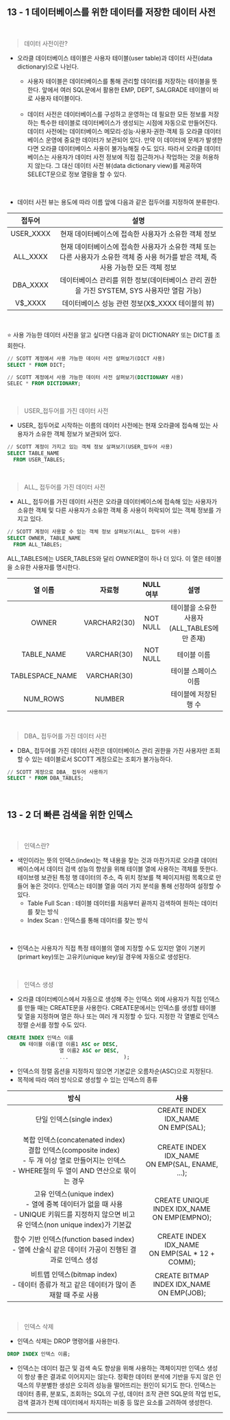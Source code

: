 ## 13 - 1 데이터베이스를 위한 데이터를 저장한 데이터 사전
<br/>

>데이터 사전이란?

- 오라클 데이터베이스 테이블은 사용자 테이블(user table)과 데이터 사전(data dictionary)으로 나뉜다.
    - 사용자 테이블은 데이터베이스를 통해 관리할 데이터를 저장하는 테이블을 뜻한다. 앞에서 여러 SQL문에서 활용한 EMP, DEPT, SALGRADE 테이블이 바로 사용자 테이블이다.
    <br/>
    
    - 데이터 사전은 데이터베이스를 구성하고 운영하는 데 필요한 모든 정보를 저장하는 특수한 테이블로 데이터베이스가 생성되는 시점에 자동으로 만들어진다.
    데이터 사전에는 데이터베이스 메모리·성능·사용자·권한·객체 등 오라클 데이터베이스 운영에 중요한 데이터가 보관되어 있다. 만약 이 데이터에 문제가 발생한다면 오라클 데이터베이스 사용이 불가능해질 수도 있다.
    따라서 오라클 데이터베이스는 사용자가 데이터 사전 정보에 직접 접근하거나 작업하는 것을 허용하지 않는다. 그 대신 데이터 사전 뷰(data dictionary view)를 제공하여 SELECT문으로 정보 열람을 할 수 있다.

<br/>

- 데이터 사전 뷰는 용도에 따라 이름 앞에 다음과 같은 접두어를 지정하여 분류한다.

| 접두어 | 설명 |
|:-----:|:-------------:|
| USER_XXXX | 현재 데이터베이스에 접속한 사용자가 소유한 객체 정보 |
| ALL_XXXX | 현재 데이터베이스에 접속한 사용자가 소유한 객체 또는 다른 사용자가 소유한 객체 중 사용 허가를 받은 객체, 즉 사용 가능한 모든 객체 정보 |
| DBA_XXXX | 데이터베이스 관리를 위한 정보(데이터베이스 관리 권한을 가진 SYSTEM, SYS 사용자만 열람 가능) |
| V$_XXXX | 데이터베이스 성능 관련 정보(X$_XXXX 테이블의 뷰) |

<br/>

⭐ 사용 가능한 데이터 사전을 알고 싶다면 다음과 같이 DICTIONARY 또는 DICT를 조회한다.
```sql
// SCOTT 계정에서 사용 가능한 데이터 사전 살펴보기(DICT 사용)
SELECT * FROM DICT;

// SCOTT 계정에서 사용 가능한 데이터 사전 살펴보기(DICTIONARY 사용)
SELEC * FROM DICTIONARY;
```
<br/>

> USER_접두어를 가진 데이터 사전

- USER_ 접두어로 시작하는 이름의 데이터 사전에는 현재 오라클에 접속해 있는 사용자가 소유한 객체 정보가 보관되어 있다.
```sql
// SCOTT 계정이 가지고 있는 객체 정보 살펴보기(USER_접두어 사용)
SELECT TABLE_NAME
  FROM USER_TABLES;
```
<br/>

> ALL_ 접두어를 가진 데이터 사전

- ALL_ 접두어를 가진 데이터 사전은 오라클 데이터베이스에 접속해 있는 사용자가 소유한 객체 및 다른 사용자가 소유한 객체 중 사용이 허락되어 있는 객체 정보를 가지고 있다.
```sql
// SCOTT 계정이 사용할 수 있는 객체 정보 살펴보기(ALL_ 접두어 사용)
SELECT OWNER, TABLE_NAME
  FROM ALL_TABLES;
```
ALL_TABLES에는 USER_TABLES와 달리 OWNER열이 하나 더 있다. 이 열은 테이블을 소유한 사용자를 명시한다.

| 열 이름 | 자료형 | NULL 여부 | 설명 |
|:------:|:------:|:--------:|:----:|
| OWNER | VARCHAR2(30) | NOT NULL | 테이블을 소유한 사용자 (ALL_TABLES에만 존재) |
| TABLE_NAME | VARCHAR(30) | NOT NULL | 테이블 이름 |
| TABLESPACE_NAME | VARCHAR(30) | | 테이블 스페이스 이름 |
| NUM_ROWS | NUMBER | | 테이블에 저장된 행 수 |

<br/>

> DBA_ 접두어를 가진 데이터 사전

- DBA_ 접두어를 가진 데이터 사전은 데이터베이스 관리 권한을 가진 사용자만 조회할 수 있는 테이블로서 SCOTT 계정으로는 조회가 불가능하다.
```sql
// SCOTT 계정으로 DBA_ 접두어 사용하기
SELECT * FROM DBA_TABLES;
```

<br/>

## 13 - 2 더 빠른 검색을 위한 인덱스
<br/>

> 인덱스란?

- 색인이라는 뜻의 인덱스(index)는 책 내용을 찾는 것과 마찬가지로 오라클 데이터베이스에서 데이터 검색 성능의 향상을 위해 테이블 열에 사용하는 객체를 뜻한다. 테이브렝 보관된 특정 행 데이터의 주소, 즉 위치 정보를 책 페이지처럼 목록으로 만들어 놓은 것이다. 인덱스는 테이블 열을 여러 가지 분석을 통해 선정하여 설정할 수 있다.
   - Table Full Scan : 테이블 데이터를 처음부터 끝까지 검색하여 원하는 데이터를 찾는 방식
   - Index Scan : 인덱스를 통해 데이터를 찾는 방식
<br/>

- 인덱스는 사용자가 직접 특정 테이블의 열에 지정할 수도 있지만 열이 기본키(primart key)또는 고유키(unique key)일 경우에 자동으로 생성된다.
<br/>

> 인덱스 생성

- 오라클 데이터베이스에서 자동으로 생성해 주는 인덱스 외에 사용자가 직접 인덱스를 만들 때는 CREATE문을 사용한다. CREATE문에서는 인덱스를 생성할 테이블 및 열을 지정하며 열은 하나 또는 여러 개 지정할 수 있다. 지정한 각 열별로 인덱스 정렬 순서를 정할 수도 있다.
```sql
CREATE INDEX 인덱스 이름
	ON 테이블 이름(열 이름1 ASC or DESC,
    			 열 이름2 ASC or DESC,
                 ...				  );
```

- 인덱스의 정렬 옵션을 지정하지 않으면 기본값은 오름차순(ASC)으로 지정된다.
- 목적에 따라 여러 방식으로 생성할 수 있는 인덱스의 종류

| 방식 | 사용 |
|:----:|:----------------------:|
| 단일 인덱스(single index) | CREATE INDEX IDX_NAME<br/> ON EMP(SAL); |
| 복합 인덱스(concatenated index)<br/> 결합 인덱스(composite index)<br/> - 두 개 이상 열로 만들어지는 인덱스<br/> - WHERE절의 두 열이 AND 연산으로 묶이는 경우 | CREATE INDEX IDX_NAME<br/> ON EMP(SAL, ENAME, ...); |
| 고유 인덱스(unique index)<br/> - 열에 중복 데이터가 없을 때 사용<br/> - UNIQUE 키워드를 지정하지 않으면 비고유 인덱스(non unique index)가 기본값 | CREATE UNIQUE INDEX IDX_NAME<br/> ON EMP(EMPNO); |
| 함수 기반 인덱스(function based index)<br/> - 열에 산술식 같은 데이터 가공이 진행된 결과로 인덱스 생성 | CREATE INDEX IDX_NAME<br/> ON EMP(SAL * 12 + COMM); |
비트맵 인덱스(bitmap index)<br/> - 데이터 종류가 적고 같은 데이터가 많이 존재할 때 주로 사용 | CREATE BITMAP INDEX IDX_NAME<br/> ON EMP(JOB); |
<br/>

> 인덱스 삭제

- 인덱스 삭제는 DROP 명령어를 사용한다.
```sql
DROP INDEX 인덱스 이름;
```
- 인덱스는 데이터 접근 및 검색 속도 향상을 위해 사용하는 객체이지만 인덱스 생성이 항상 좋은 결과로 이어지지는 않는다. 정확한 데이터 분석에 기반을 두지 않은 인덱스의 무분별한 생성은 오히려 성능을 떨어뜨리는 원인이 되기도 한다.
인덱스는 데이터 종류, 분포도, 조회하는 SQL의 구성, 데이터 조작 관련 SQL문의 작업 빈도, 검색 결과가 전체 데이터에서 차지하는 비중 등 많은 요소를 고려하여 생성한다.

---
